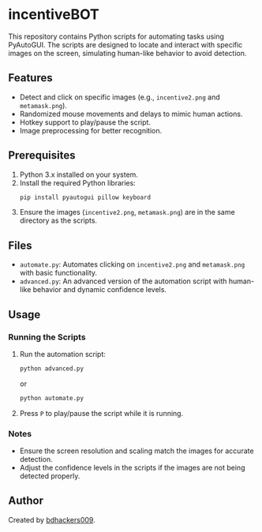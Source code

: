 # incentiveBOT

This repository contains Python scripts for automating tasks using PyAutoGUI. The scripts are designed to locate and interact with specific images on the screen, simulating human-like behavior to avoid detection.

## Features
- Detect and click on specific images (e.g., `incentive2.png` and `metamask.png`).
- Randomized mouse movements and delays to mimic human actions.
- Hotkey support to play/pause the script.
- Image preprocessing for better recognition.

## Prerequisites
1. Python 3.x installed on your system.
2. Install the required Python libraries:
   ```bash
   pip install pyautogui pillow keyboard
   ```
3. Ensure the images (`incentive2.png`, `metamask.png`) are in the same directory as the scripts.

## Files

- `automate.py`: Automates clicking on `incentive2.png` and `metamask.png` with basic functionality.
- `advanced.py`: An advanced version of the automation script with human-like behavior and dynamic confidence levels.

## Usage

### Running the Scripts

1. Run the automation script:
   ```python
   python advanced.py
   ```
   or
   ```python
   python automate.py
   ```

2. Press `P` to play/pause the script while it is running.

### Notes
- Ensure the screen resolution and scaling match the images for accurate detection.
- Adjust the confidence levels in the scripts if the images are not being detected properly.

## Author
Created by [bdhackers009](https://github.com/bdhackers009).

